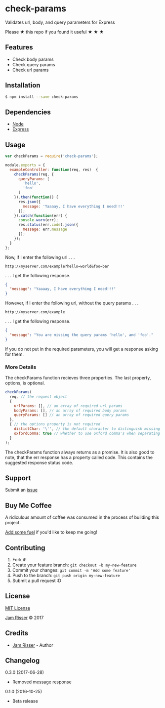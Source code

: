 # check-params

Validates url, body, and query parameters for Express

Please &#9733; this repo if you found it useful &#9733; &#9733; &#9733;


## Features

* Check body params
* Check query params
* Check url params


## Installation

```sh
$ npm install --save check-params
```


## Dependencies

* [Node](https://nodejs.org/)
* [Express](https://expressjs.com/)


## Usage

```js
var checkParams = require('check-params');

module.exports = {
  exampleController: function(req, res)  {
    checkParams(req, {
      queryParams: [
        'hello',
        'foo'
      ]
    }).then(function() {
      res.json({
        message: 'Yaaaay, I have everything I need!!!'
      });
    }).catch(function(err) {
      console.warn(err);
      res.status(err.code).json({
        message: err.message
      });
    });
  }
};
```

Now, if I enter the following url . . .
```url
http://myserver.com/example?hello=world&foo=bar
```
. . . I get the following response.
```json
{
  "message": "Yaaaay, I have everything I need!!!"
}
```

However, if I enter the following url, without the query params . . .
```url
http://myserver.com/example
```
. . . I get the following response.
```json
{
  "message": "You are missing the query params 'hello', and 'foo'."
}
```

If you do not put in the required parameters, you will get a response asking for them.

### More Details

The checkParams function recieves three properties. The last property, options, is optional.
```js
checkParams(
  req, // the request object
  {
    urlParams: [], // an array of required url params
    bodyParams: [], // an array of required body params
    queryParams: [] // an array of required query params
  },
  { // the options property is not required
    distictChar: '\'', // the default character to distinguish missing parameters in the error message 
    oxfordComma: true // whether to use oxford comma's when separating lists
  } 
);
```

The checkParams function always returns as a promise. It is also good to note, that the err response has
a property called code. This contains the suggested response status code.


## Support

Submit an [issue](https://github.com/jamrizzi/check-params/issues/new)


## Buy Me Coffee

A ridiculous amount of coffee was consumed in the process of building this project.

[Add some fuel](https://pay.jamrizzi.com/) if you'd like to keep me going!


## Contributing

1. Fork it!
2. Create your feature branch: `git checkout -b my-new-feature`
3. Commit your changes: `git commit -m 'Add some feature'`
4. Push to the branch: `git push origin my-new-feature`
5. Submit a pull request :D


## License

[MIT License](https://github.com/jamrizzi/check-params/blob/master/LICENSE)

[Jam Risser](https://jamrizzi.com) &copy; 2017


## Credits

* [Jam Risser](https://jamrizzi.com) - Author


## Changelog

0.3.0 (2017-06-28)
* Removed message response

0.1.0 (2016-10-25)
* Beta release
